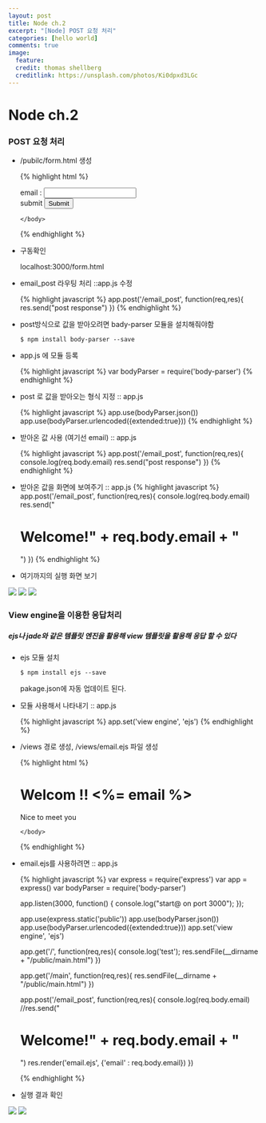 ```yaml
---
layout: post
title: Node ch.2
excerpt: "[Node] POST 요청 처리"
categories: [hello world]
comments: true
image:
  feature:
  credit: thomas shellberg
  creditlink: https://unsplash.com/photos/Ki0dpxd3LGc
---
```


# Node ch.2

### POST 요청 처리
* /pubilc/form.html 생성

    {% highlight html %}
    <!DOCTYPE html>
    <html>
      <head>
        <meta charset="utf-8">
        <title>email form</title>
      </head>
      <body>
        <form action="/email_post" method="post">
          email : <input type="text" name="email"> <br/>
          submit <input type="submit">
        </form>


      </body>
    </html>

    {% endhighlight %}

* 구동확인

    localhost:3000/form.html

* email_post 라우팅 처리 ::app.js 수정

    {% highlight javascript %}
    app.post('/email_post', function(req,res){
    	res.send("post response")
    })
    {% endhighlight %}

* post방식으로 값을 받아오려면 bady-parser 모듈을 설치해줘야함

    `$ npm install body-parser --save`

* app.js 에 모듈 등록

    {% highlight javascript %}
    var bodyParser = require('body-parser')
    {% endhighlight %}

* post 로 값을 받아오는 형식 지정 :: app.js

    {% highlight javascript %}
    app.use(bodyParser.json())
    app.use(bodyParser.urlencoded({extended:true}))
    {% endhighlight %}


* 받아온 값 사용 (여기선 email) :: app.js

    {% highlight javascript %}
    app.post('/email_post', function(req,res){
    	console.log(req.body.email)
    	res.send("post response")
    })
    {% endhighlight %}

* 받아온 값을 화면에 보여주기 :: app.js
    {% highlight javascript %}
    app.post('/email_post', function(req,res){
    	console.log(req.body.email)
    	res.send("<h1>Welcome!" + req.body.email + "</h1>")
    })
    {% endhighlight %}


* 여기까지의 실행 화면 보기

<img src="https://cdn-images-1.medium.com/max/400/1*lN38sJpDyL-yBmerTc7CKg.jpeg">
<img src="https://cdn-images-1.medium.com/max/400/1*CuDWuFI4tQ_WTggcV-S1hg.jpeg">
<img src="https://cdn-images-1.medium.com/max/400/1*V2RTHgGWTDZ6XqWpq28KIg.jpeg">


### View engine을 이용한 응답처리
##### ejs나 jade와 같은 템플릿 엔진을 활용해 view 템플릿을 활용해 응답 할 수 있다


* ejs 모듈 설치

    `$ npm install ejs --save`

    pakage.json에 자동 업데이트 된다.

* 모듈 사용해서 나타내기 :: app.js

    {% highlight javascript %}
    app.set('view engine', 'ejs')
    {% endhighlight %}
* /views 경로 생성, /views/email.ejs 파일 생성

    {% highlight html %}
    <!DOCTYPE html>
    <html>
      <head>
        <meta charset="utf-8">
        <title>email ejs template</title>
      </head>
      <body>
        <h1>Welcom !! <%= email %> </h1>
        <p>Nice to meet you</p>

      </body>
    </html>

    {% endhighlight %}

* email.ejs를 사용하려면 :: app.js

    {% highlight javascript %}
    var express = require('express')
    var app = express()
    var bodyParser = require('body-parser')

    app.listen(3000, function() {
      console.log("start@ on port 3000");
    });

    app.use(express.static('public'))
    app.use(bodyParser.json())
    app.use(bodyParser.urlencoded({extended:true}))
    app.set('view engine', 'ejs')


    app.get('/', function(req,res){
      console.log('test');
      res.sendFile(__dirname + "/public/main.html")
    })

    app.get('/main', function(req,res){
      res.sendFile(__dirname + "/public/main.html")
    })

    app.post('/email_post', function(req,res){
      console.log(req.body.email)
      //res.send("<h1>Welcome!" + req.body.email + "</h1>")
      res.render('email.ejs', {'email' : req.body.email})
    })


    {% endhighlight %}


* 실행 결과 확인
<img src="https://cdn-images-1.medium.com/max/600/1*tu1iNFpRtRuSW0f4pMjrZQ.jpeg">
<img src="https://cdn-images-1.medium.com/max/600/1*K6v2GmkgS7JhmzpdswoHjA.jpeg">
